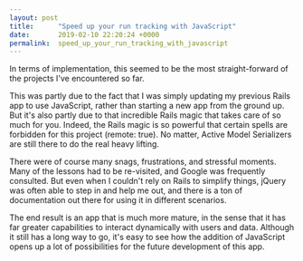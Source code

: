 ```yaml
---
layout: post
title:      "Speed up your run tracking with JavaScript"
date:       2019-02-10 22:20:24 +0000
permalink:  speed_up_your_run_tracking_with_javascript
---
```



In terms of implementation, this seemed to be the most straight-forward of the projects I've encountered so far.

This was partly due to the fact that I was simply updating my previous Rails app to use JavaScript, rather than starting a new app from the ground up.  But it's also partly due to that incredible Rails magic that takes care of so much for you.  Indeed, the Rails magic is so powerful that certain spells are forbidden for this project (remote: true).  No matter, Active Model Serializers are still there to do the real heavy lifting.

There were of course many snags, frustrations, and stressful moments.  Many of the lessons had to be re-visited, and Google was frequently consulted.  But even when I couldn't rely on Rails to simplify things, jQuery was often able to step in and help me out, and there is a ton of documentation out there for using it in different scenarios.

The end result is an app that is much more mature, in the sense that it has far greater capabilities to interact dynamically with users and data.  Although it still has a long way to go, it's easy to see how the addition of JavaScript opens up a lot of possibilities for the future development of this app.


